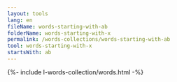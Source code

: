 ```yaml
---
layout: tools
lang: en
fileName: words-starting-with-ab
folderName: words-starting-with-x
permalink: /words-collections/words-starting-with-ab
tool: words-starting-with-x
startsWith: ab
---
```


{%- include l-words-collection/words.html -%}
